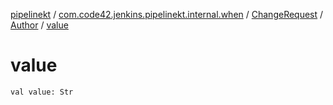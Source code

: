 [pipelinekt](../../../index.md) / [com.code42.jenkins.pipelinekt.internal.when](../../index.md) / [ChangeRequest](../index.md) / [Author](index.md) / [value](./value.md)

# value

`val value: Str`